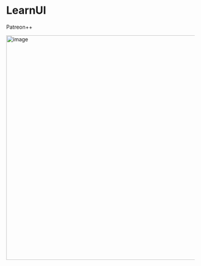 # LearnUI
Patreon++


<img width="601" alt="image" src="https://user-images.githubusercontent.com/65219666/213896756-6636e50c-6cc8-4187-8699-946a8daf395e.png">
